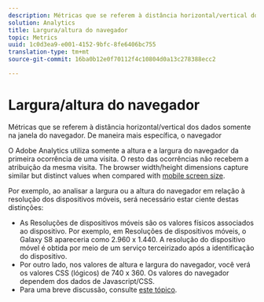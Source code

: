 ```yaml
---
description: Métricas que se referem à distância horizontal/vertical dos dados somente na janela do navegador. De maneira mais específica, o navegador
solution: Analytics
title: Largura/altura do navegador
topic: Metrics
uuid: 1c0d3ea9-e001-4152-9bfc-8fe6406bc755
translation-type: tm+mt
source-git-commit: 16ba0b12e0f70112f4c10804d0a13c278388ecc2

---
```



# Largura/altura do navegador

Métricas que se referem à distância horizontal/vertical dos dados somente na janela do navegador. De maneira mais específica, o navegador

O Adobe Analytics utiliza somente a altura e a largura do navegador da primeira ocorrência de uma visita. O resto das ocorrências não recebem a atribuição da mesma visita.
The browser width/height dimensions capture similar but distinct values when compared with [mobile screen size](/help/components/c-variables/dimensionslist/reports-mobile.md#topic_D306EA4558194488AC47A45B9C570150).

Por exemplo, ao analisar a largura ou a altura do navegador em relação à resolução dos dispositivos móveis, será necessário estar ciente destas distinções:

* As Resoluções de dispositivos móveis são os valores físicos associados ao dispositivo. Por exemplo, em Resoluções de dispositivos móveis, o Galaxy S8 apareceria como 2.960 x 1.440. A resolução do dispositivo móvel é obtida por meio de um serviço terceirizado após a identificação do dispositivo.
* Por outro lado, nos valores de altura e largura do navegador, você verá os valores CSS (lógicos) de 740 x 360. Os valores do navegador dependem dos dados de Javascript/CSS.
* Para uma breve discussão, consulte [este tópico](https://stackoverflow.com/questions/8785643/what-exactly-is-device-pixel-ratio).

